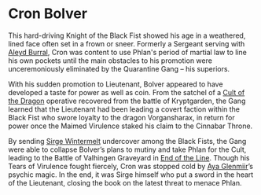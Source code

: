 # Cron Bolver

This hard-driving Knight of the Black Fist showed his age in a weathered, lined face often set in a frown or sneer. Formerly a Sergeant serving with [Aleyd Burral](Aleyd%20Burral/%21index.md), Cron was content to use Phlan's period of martial law to line his own pockets until the main obstacles to his promotion were unceremoniously eliminated by the Quarantine Gang – his superiors.

With his sudden promotion to Lieutenant, Bolver appeared to have developed a taste for power as well as coin. From the satchel of a [Cult of the Dragon](../Factions/Cult%20of%20the%20Dragon.md) operative recovered from the battle of Kryptgarden, the Gang learned that the Lieutenant had been leading a covert faction within the Black Fist who swore loyalty to the dragon Vorgansharax, in return for power once the Maimed Virulence staked his claim to the Cinnabar Throne.

By sending [Sirge Wintermelt](Sirge%20Wintermelt/%21index.md) undercover among the Black Fists, the Gang were able to collapse Bolver’s plans to mutiny and take Phlan for the Cult, leading to the Battle of Valhingen Graveyard in [End of the Line](../Adventure%20Log/%F0%9F%9B%91%20End%20of%20the%20Line.md). Though his Tears of Virulence fought fiercely, Cron was stopped cold by [Aya Glenmiir](Aya%20Glenmiir.md)’s psychic magic. In the end, it was Sirge himself who put a sword in the heart of the Lieutenant, closing the book on the latest threat to menace Phlan.